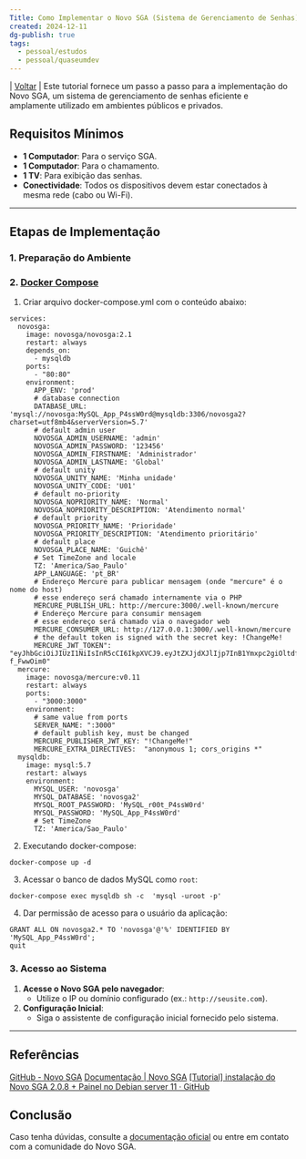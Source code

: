 ```yaml
---
Title: Como Implementar o Novo SGA (Sistema de Gerenciamento de Senhas)
created: 2024-12-11
dg-publish: true
tags:
  - pessoal/estudos
  - pessoal/quaseumdev
---
```

| [Voltar](index) |
Este tutorial fornece um passo a passo para a implementação do Novo SGA, um sistema de gerenciamento de senhas eficiente e amplamente utilizado em ambientes públicos e privados.
## Requisitos Mínimos
- **1 Computador**: Para o serviço SGA.
- **1 Computador**: Para o chamamento.
- **1 TV**: Para exibição das senhas.
- **Conectividade**: Todos os dispositivos devem estar conectados à mesma rede (cabo ou Wi-Fi).
---
## Etapas de Implementação

### 1. Preparação do Ambiente

### 2. [Docker Compose](https://novosga.org/docs/#/2.1/install-docker?id=docker-compose)
1. Criar arquivo docker-compose.yml com o conteúdo abaixo:
```
services:
  novosga:
    image: novosga/novosga:2.1
    restart: always
    depends_on:
      - mysqldb
    ports:
      - "80:80"
    environment:
      APP_ENV: 'prod'
      # database connection
      DATABASE_URL: 'mysql://novosga:MySQL_App_P4ssW0rd@mysqldb:3306/novosga2?charset=utf8mb4&serverVersion=5.7'
      # default admin user
      NOVOSGA_ADMIN_USERNAME: 'admin'
      NOVOSGA_ADMIN_PASSWORD: '123456'
      NOVOSGA_ADMIN_FIRSTNAME: 'Administrador'
      NOVOSGA_ADMIN_LASTNAME: 'Global'
      # default unity
      NOVOSGA_UNITY_NAME: 'Minha unidade'
      NOVOSGA_UNITY_CODE: 'U01'
      # default no-priority
      NOVOSGA_NOPRIORITY_NAME: 'Normal'
      NOVOSGA_NOPRIORITY_DESCRIPTION: 'Atendimento normal'
      # default priority
      NOVOSGA_PRIORITY_NAME: 'Prioridade'
      NOVOSGA_PRIORITY_DESCRIPTION: 'Atendimento prioritário'
      # default place
      NOVOSGA_PLACE_NAME: 'Guichê'
      # Set TimeZone and locale
      TZ: 'America/Sao_Paulo'
      APP_LANGUAGE: 'pt_BR'
      # Endereço Mercure para publicar mensagem (onde "mercure" é o nome do host)
      # esse endereço será chamado internamente via o PHP
      MERCURE_PUBLISH_URL: http://mercure:3000/.well-known/mercure
      # Endereço Mercure para consumir mensagem
      # esse endereço será chamado via o navegador web
      MERCURE_CONSUMER_URL: http://127.0.0.1:3000/.well-known/mercure
      # the default token is signed with the secret key: !ChangeMe!
      MERCURE_JWT_TOKEN": "eyJhbGciOiJIUzI1NiIsInR5cCI6IkpXVCJ9.eyJtZXJjdXJlIjp7InB1Ymxpc2giOltdfX0.Oo0yg7y4yMa1vr_bziltxuTCqb8JVHKxp-f_FwwOim0"
  mercure:
    image: novosga/mercure:v0.11
    restart: always
    ports:
      - "3000:3000"
    environment:
      # same value from ports
      SERVER_NAME: ":3000"
      # default publish key, must be changed
      MERCURE_PUBLISHER_JWT_KEY: "!ChangeMe!"
      MERCURE_EXTRA_DIRECTIVES:  "anonymous 1; cors_origins *"
  mysqldb:
    image: mysql:5.7
    restart: always
    environment:
      MYSQL_USER: 'novosga'
      MYSQL_DATABASE: 'novosga2'
      MYSQL_ROOT_PASSWORD: 'MySQL_r00t_P4ssW0rd'
      MYSQL_PASSWORD: 'MySQL_App_P4ssW0rd'
      # Set TimeZone
      TZ: 'America/Sao_Paulo'
```

2. Executando docker-compose:
```
docker-compose up -d
```

3. Acessar o banco de dados MySQL como `root`:
```
docker-compose exec mysqldb sh -c  'mysql -uroot -p'
```

4. Dar permissão de acesso para o usuário da aplicação:
```
GRANT ALL ON novosga2.* TO 'novosga'@'%' IDENTIFIED BY 'MySQL_App_P4ssW0rd';
quit
```

### 3. Acesso ao Sistema
1. **Acesse o Novo SGA pelo navegador**:
   - Utilize o IP ou domínio configurado (ex.: `http://seusite.com`).
2. **Configuração Inicial**:
   - Siga o assistente de configuração inicial fornecido pelo sistema.
---
## Referências
[GitHub - Novo SGA](https://github.com/novosga/novosga)
[Documentação | Novo SGA](http://novosga.org/docs/#/)
[\[Tutorial\] instalação do Novo SGA 2.0.8 + Painel no Debian server 11 · GitHub](https://gist.github.com/rhuandevops/fe72dc889ca5f8d9b67daf1d2d627be2)
## Conclusão
Caso tenha dúvidas, consulte a [documentação oficial](https://novosga.github.io/) ou entre em contato com a comunidade do Novo SGA.
